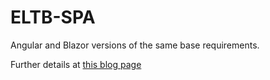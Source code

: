 # ELTB-SPA
Angular and Blazor versions of the same base requirements.

Further details at [this blog page](http://tb-it.blogspot.com/2019/01/angular-versus-blazor-working-spa.html)
